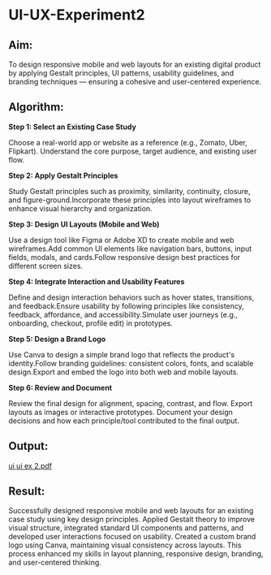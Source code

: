 # UI-UX-Experiment2

## Aim:

To design responsive mobile and web layouts for an existing digital product by applying Gestalt principles, UI patterns, usability guidelines, and branding techniques — ensuring a cohesive and user-centered experience.

## Algorithm:

**Step 1: Select an Existing Case Study**

Choose a real-world app or website as a reference (e.g., Zomato, Uber, Flipkart). Understand the core purpose, target audience, and existing user flow.

**Step 2: Apply Gestalt Principles**

Study Gestalt principles such as proximity, similarity, continuity, closure, and figure-ground.Incorporate these principles into layout wireframes to enhance visual hierarchy and organization.

**Step 3: Design UI Layouts (Mobile and Web)**

Use a design tool like Figma or Adobe XD to create mobile and web wireframes.Add common UI elements like navigation bars, buttons, input fields, modals, and cards.Follow responsive design best practices for different screen sizes.

**Step 4: Integrate Interaction and Usability Features**

Define and design interaction behaviors such as hover states, transitions, and feedback.Ensure usability by following principles like consistency, feedback, affordance, and accessibility.Simulate user journeys (e.g., onboarding, checkout, profile edit) in prototypes.

**Step 5: Design a Brand Logo**

Use Canva to design a simple brand logo that reflects the product's identity.Follow branding guidelines: consistent colors, fonts, and scalable design.Export and embed the logo into both web and mobile layouts.

**Step 6: Review and Document**

Review the final design for alignment, spacing, contrast, and flow. Export layouts as images or interactive prototypes. Document your design decisions and how each principle/tool contributed to the final output.

## Output:

[ui ui ex 2.pdf](https://github.com/user-attachments/files/22091254/ui.ui.ex.2.pdf)


## Result:

Successfully designed responsive mobile and web layouts for an existing case study using key design principles. Applied Gestalt theory to improve visual structure, integrated standard UI components and patterns, and developed user interactions focused on usability. Created a custom brand logo using Canva, maintaining visual consistency across layouts. This process enhanced my skills in layout planning, responsive design, branding, and user-centered thinking.
